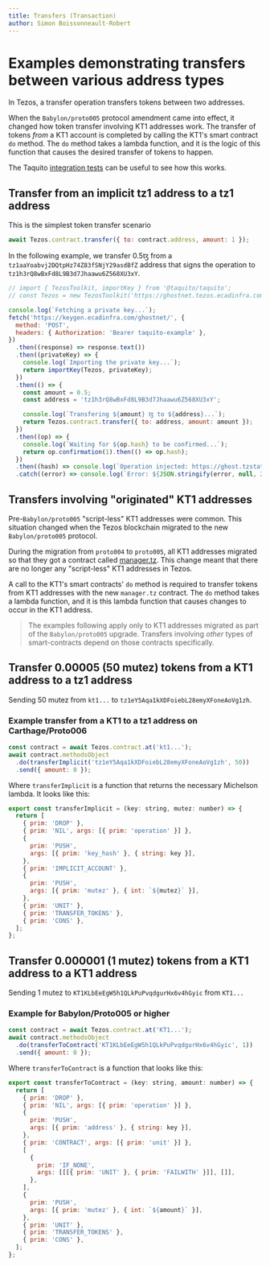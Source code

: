 ```yaml
---
title: Transfers (Transaction)
author: Simon Boissonneault-Robert
---
```


# Examples demonstrating transfers between various address types

In Tezos, a transfer operation transfers tokens between two addresses.

When the `Babylon/proto005` protocol amendment came into effect, it changed how token transfer involving KT1 addresses work. The transfer of tokens _from_ a KT1 account is completed by calling the KT1's smart contract `do` method. The `do` method takes a lambda function, and it is the logic of this function that causes the desired transfer of tokens to happen.

The Taquito [integration tests](https://github.com/ecadlabs/taquito/blob/master/integration-tests/contract-manager-scenario.spec.ts) can be useful to see how this works.

## Transfer from an implicit tz1 address to a tz1 address

This is the simplest token transfer scenario

```js
await Tezos.contract.transfer({ to: contract.address, amount: 1 });
```

In the following example, we transfer 0.5ꜩ from a `tz1aaYoabvj2DQtpHz74Z83fSNjY29asdBfZ` address that signs the operation to `tz1h3rQ8wBxFd8L9B3d7Jhaawu6Z568XU3xY`.

```js live noInline
// import { TezosToolkit, importKey } from '@taquito/taquito';
// const Tezos = new TezosToolkit('https://ghostnet.tezos.ecadinfra.com');

console.log(`Fetching a private key...`);
fetch('https://keygen.ecadinfra.com/ghostnet/', {
  method: 'POST',
  headers: { Authorization: 'Bearer taquito-example' },
})
  .then((response) => response.text())
  .then((privateKey) => {
    console.log(`Importing the private key...`);
    return importKey(Tezos, privateKey);
  })
  .then(() => {
    const amount = 0.5;
    const address = 'tz1h3rQ8wBxFd8L9B3d7Jhaawu6Z568XU3xY';

    console.log(`Transfering ${amount} ꜩ to ${address}...`);
    return Tezos.contract.transfer({ to: address, amount: amount });
  })
  .then((op) => {
    console.log(`Waiting for ${op.hash} to be confirmed...`);
    return op.confirmation(1).then(() => op.hash);
  })
  .then((hash) => console.log(`Operation injected: https://ghost.tzstats.com/${hash}`))
  .catch((error) => console.log(`Error: ${JSON.stringify(error, null, 2)}`));
```

## Transfers involving "originated" KT1 addresses

Pre-`Babylon/proto005` "script-less" KT1 addresses were common. This situation changed when the Tezos blockchain migrated to the new `Babylon/proto005` protocol.

During the migration from `proto004` to `proto005`, all KT1 addresses migrated so that they got a contract called [manager.tz](https://gitlab.com/nomadic-labs/mi-cho-coq/blob/master/src/contracts/manager.tz). This change meant that there are no longer any "script-less" KT1 addresses in Tezos.

A call to the KT1's smart contracts' `do` method is required to transfer tokens from KT1 addresses with the new `manager.tz` contract. The `do` method takes a lambda function, and it is this lambda function that causes changes to occur in the KT1 address.

> The examples following apply only to KT1 addresses migrated as part of the `Babylon/proto005` upgrade. Transfers involving _other_ types of smart-contracts depend on those contracts specifically.

## Transfer 0.00005 (50 mutez) tokens from a KT1 address to a tz1 address

Sending 50 mutez from `kt1...` to `tz1eY5Aqa1kXDFoiebL28emyXFoneAoVg1zh`.

### Example transfer from a KT1 to a tz1 address on Carthage/Proto006

```js
const contract = await Tezos.contract.at('kt1...');
await contract.methodsObject
  .do(transferImplicit('tz1eY5Aqa1kXDFoiebL28emyXFoneAoVg1zh', 50))
  .send({ amount: 0 });
```

Where `transferImplicit` is a function that returns the necessary Michelson lambda. It looks like this:

```js
export const transferImplicit = (key: string, mutez: number) => {
  return [
    { prim: 'DROP' },
    { prim: 'NIL', args: [{ prim: 'operation' }] },
    {
      prim: 'PUSH',
      args: [{ prim: 'key_hash' }, { string: key }],
    },
    { prim: 'IMPLICIT_ACCOUNT' },
    {
      prim: 'PUSH',
      args: [{ prim: 'mutez' }, { int: `${mutez}` }],
    },
    { prim: 'UNIT' },
    { prim: 'TRANSFER_TOKENS' },
    { prim: 'CONS' },
  ];
};
```

## Transfer 0.000001 (1 mutez) tokens from a KT1 address to a KT1 address

Sending 1 mutez to `KT1KLbEeEgW5h1QLkPuPvqdgurHx6v4hGyic` from `KT1...`

### Example for Babylon/Proto005 or higher

```js
const contract = await Tezos.contract.at('KT1...');
await contract.methodsObject
  .do(transferToContract('KT1KLbEeEgW5h1QLkPuPvqdgurHx6v4hGyic', 1))
  .send({ amount: 0 });
```

Where `transferToContract` is a function that looks like this:

```js
export const transferToContract = (key: string, amount: number) => {
  return [
    { prim: 'DROP' },
    { prim: 'NIL', args: [{ prim: 'operation' }] },
    {
      prim: 'PUSH',
      args: [{ prim: 'address' }, { string: key }],
    },
    { prim: 'CONTRACT', args: [{ prim: 'unit' }] },
    [
      {
        prim: 'IF_NONE',
        args: [[[{ prim: 'UNIT' }, { prim: 'FAILWITH' }]], []],
      },
    ],
    {
      prim: 'PUSH',
      args: [{ prim: 'mutez' }, { int: `${amount}` }],
    },
    { prim: 'UNIT' },
    { prim: 'TRANSFER_TOKENS' },
    { prim: 'CONS' },
  ];
};
```
